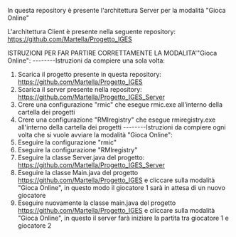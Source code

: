 In questa repository è presente l'architettura Server per la modalità "Gioca Online"

L'architettura Client è presente nella seguente repository:
https://github.com/Martella/Progetto_IGES

ISTRUZIONI PER FAR PARTIRE CORRETTAMENTE LA MODALITA'"Gioca Online":
--------Istruzioni da compiere una sola volta:
1) Scarica il progetto presente in questa repository: https://github.com/Martella/Progetto_IGES
2) Scarica il server presente nella repository: https://github.com/Martella/Progetto_IGES_Server
3) Crere una configurazione "rmic" che esegue rmic.exe all'interno della cartella dei progetti
4) Crere una configurazione "RMIregistry" che esegue rmiregistry.exe all'interno della cartella dei progetti
--------Istruzioni da compiere ogni volta che si vuole avviare la modalità "Gioca Online":
5) Eseguire la configurazione "rmic"
6) Eseguire la configurazione "RMIregistry"
7) Eseguire la classe Server.java del progetto: https://github.com/Martella/Progetto_IGES_Server
8) Eseguire la classe Main.java del progetto https://github.com/Martella/Progetto_IGES e cliccare sulla modalità "Gioca Online", in questo modo il giocatore 1 sarà in attesa di un nuovo giocatore
9) Eseguire nuovamente la classe main.java del progetto https://github.com/Martella/Progetto_IGES e cliccare sulla modalità "Gioca Online", in questo il server farà iniziare la partita tra giocatore 1 e giocatore 2
